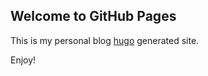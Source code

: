 ## Welcome to GitHub Pages

This is my personal blog [hugo](https://gohugo.io/) generated site.

Enjoy!
